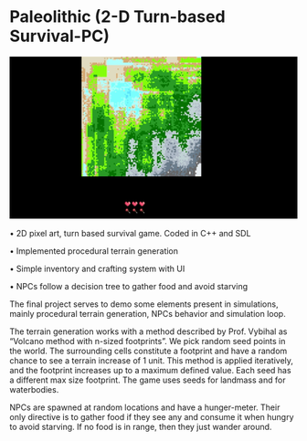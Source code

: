 # Paleolithic (2-D Turn-based Survival-PC)

![](https://github.com/Seibaah/SimulatorGame/blob/master/paleo.gif)

•	2D pixel art, turn based survival game. Coded in C++ and SDL

•	Implemented procedural terrain generation

•	Simple inventory and crafting system with UI

•	NPCs follow a decision tree to gather food and avoid starving

The final project serves to demo some elements present in simulations, mainly procedural terrain generation, NPCs behavior and simulation loop. 

The terrain generation works with a method described by Prof. Vybihal as “Volcano method with n-sized footprints”. We pick random seed points in the world. The surrounding cells constitute a footprint and have a random chance to see a terrain increase of 1 unit. This method is applied iteratively, and the footprint increases up to a maximum defined value. Each seed has a different max size footprint. The game uses seeds for landmass and for waterbodies.

NPCs are spawned at random locations and have a hunger-meter. Their only directive is to gather food if they see any and consume it when hungry to avoid starving. If no food is in range, then they just wander around.

